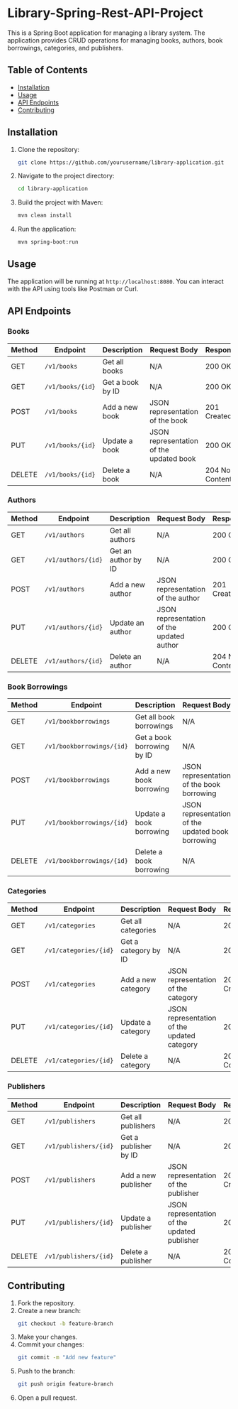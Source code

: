 # Library-Spring-Rest-API-Project

This is a Spring Boot application for managing a library system. The application provides CRUD operations for managing books, authors, book borrowings, categories, and publishers.

## Table of Contents

- [Installation](#installation)
- [Usage](#usage)
- [API Endpoints](#api-endpoints)
- [Contributing](#contributing)

## Installation

1. Clone the repository:
    ```bash
    git clone https://github.com/yourusername/library-application.git
    ```
2. Navigate to the project directory:
    ```bash
    cd library-application
    ```
3. Build the project with Maven:
    ```bash
    mvn clean install
    ```
4. Run the application:
    ```bash
    mvn spring-boot:run
    ```

## Usage

The application will be running at `http://localhost:8080`. You can interact with the API using tools like Postman or Curl.

## API Endpoints

### Books

| Method | Endpoint           | Description                 | Request Body           | Response       |
|--------|--------------------|-----------------------------|------------------------|----------------|
| GET    | `/v1/books`        | Get all books               | N/A                    | 200 OK         |
| GET    | `/v1/books/{id}`   | Get a book by ID            | N/A                    | 200 OK         |
| POST   | `/v1/books`        | Add a new book              | JSON representation of the book | 201 Created   |
| PUT    | `/v1/books/{id}`   | Update a book               | JSON representation of the updated book | 200 OK    |
| DELETE | `/v1/books/{id}`   | Delete a book               | N/A                    | 204 No Content |

### Authors

| Method | Endpoint           | Description                 | Request Body           | Response       |
|--------|--------------------|-----------------------------|------------------------|----------------|
| GET    | `/v1/authors`      | Get all authors             | N/A                    | 200 OK         |
| GET    | `/v1/authors/{id}` | Get an author by ID         | N/A                    | 200 OK         |
| POST   | `/v1/authors`      | Add a new author            | JSON representation of the author | 201 Created   |
| PUT    | `/v1/authors/{id}` | Update an author            | JSON representation of the updated author | 200 OK    |
| DELETE | `/v1/authors/{id}` | Delete an author            | N/A                    | 204 No Content |

### Book Borrowings

| Method | Endpoint                 | Description                 | Request Body           | Response       |
|--------|--------------------------|-----------------------------|------------------------|----------------|
| GET    | `/v1/bookborrowings`     | Get all book borrowings     | N/A                    | 200 OK         |
| GET    | `/v1/bookborrowings/{id}`| Get a book borrowing by ID  | N/A                    | 200 OK         |
| POST   | `/v1/bookborrowings`     | Add a new book borrowing    | JSON representation of the book borrowing | 201 Created   |
| PUT    | `/v1/bookborrowings/{id}`| Update a book borrowing     | JSON representation of the updated book borrowing | 200 OK    |
| DELETE | `/v1/bookborrowings/{id}`| Delete a book borrowing     | N/A                    | 204 No Content |

### Categories

| Method | Endpoint           | Description                 | Request Body           | Response       |
|--------|--------------------|-----------------------------|------------------------|----------------|
| GET    | `/v1/categories`   | Get all categories          | N/A                    | 200 OK         |
| GET    | `/v1/categories/{id}` | Get a category by ID    | N/A                    | 200 OK         |
| POST   | `/v1/categories`   | Add a new category          | JSON representation of the category | 201 Created   |
| PUT    | `/v1/categories/{id}` | Update a category       | JSON representation of the updated category | 200 OK    |
| DELETE | `/v1/categories/{id}` | Delete a category       | N/A                    | 204 No Content |

### Publishers

| Method | Endpoint           | Description                 | Request Body           | Response       |
|--------|--------------------|-----------------------------|------------------------|----------------|
| GET    | `/v1/publishers`   | Get all publishers          | N/A                    | 200 OK         |
| GET    | `/v1/publishers/{id}` | Get a publisher by ID    | N/A                    | 200 OK         |
| POST   | `/v1/publishers`   | Add a new publisher         | JSON representation of the publisher | 201 Created   |
| PUT    | `/v1/publishers/{id}` | Update a publisher       | JSON representation of the updated publisher | 200 OK    |
| DELETE | `/v1/publishers/{id}` | Delete a publisher       | N/A                    | 204 No Content |

## Contributing

1. Fork the repository.
2. Create a new branch:
    ```bash
    git checkout -b feature-branch
    ```
3. Make your changes.
4. Commit your changes:
    ```bash
    git commit -m "Add new feature"
    ```
5. Push to the branch:
    ```bash
    git push origin feature-branch
    ```
6. Open a pull request.

